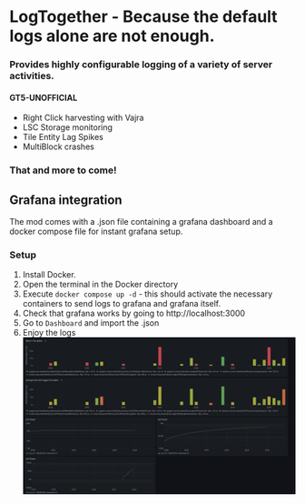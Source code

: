 # LogTogether - Because the default logs alone are not enough.
### Provides highly configurable logging of a variety of server activities.
#### GT5-UNOFFICIAL
- Right Click harvesting with Vajra
- LSC Storage monitoring
- Tile Entity Lag Spikes
- MultiBlock crashes

### That and more to come!

## Grafana integration
The mod comes with a .json file containing a grafana dashboard and a docker compose file for instant grafana setup.
### Setup
1. Install Docker.
2. Open the terminal in the Docker directory
3. Execute `docker compose up -d` - this should activate the necessary containers to send logs to grafana and grafana itself.
4. Check that grafana works by going to http://localhost:3000
5. Go to `Dashboard` and import the .json
6. Enjoy the logs
![](preview.png)